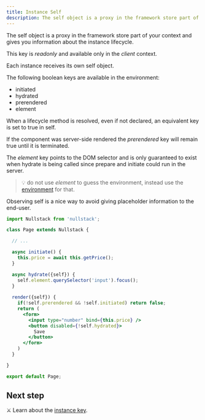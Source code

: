 ```yaml
---
title: Instance Self
description: The self object is a proxy in the framework store part of your context and gives you information about the instance lifecycle
---
```


The self object is a proxy in the framework store part of your context and gives you information about the instance lifecycle.

This key is *readonly* and available only in the *client* context.

Each instance receives its own self object.

The following boolean keys are available in the environment:

- initiated
- hydrated
- prerendered
- element

When a lifecycle method is resolved, even if not declared, an equivalent key is set to true in self.

If the component was server-side rendered the *prerendered* key will remain true until it is terminated.

The *element* key points to the DOM selector and is only guaranteed to exist when hydrate is being called since prepare and initiate could run in the server.

> 💡 do not use *element* to guess the environment, instead use the [environment](/context-environment) for that.

Observing self is a nice way to avoid giving placeholder information to the end-user.

```jsx
import Nullstack from 'nullstack';

class Page extends Nullstack {

  // ...

  async initiate() {
    this.price = await this.getPrice();
  }

  async hydrate({self}) {
    self.element.querySelector('input').focus();
  }
 
  render({self}) {
    if(!self.prerendered && !self.initiated) return false;
    return (
      <form> 
        <input type="number" bind={this.price} />
        <button disabled={!self.hydrated}> 
          Save
        </button>
      </form>
    )
  }

}

export default Page;
```

## Next step

⚔ Learn about the [instance key](/instance-key).